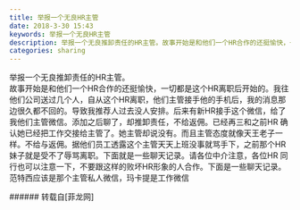 ```yaml
---
title: 举报一个无良HR主管
date: 2018-3-30 15:43
keywords: 举报一个无良HR主管
description: 举报一个无良推卸责任的HR主管。故事开始是和他们一个HR合作的还挺愉快，一切都是这个HR离职后开始的。我往他们公司送过几个人，自从这个HR离职，他们主管接手他的手机后，我的消息那边很久都不回的。导致我推荐人过去没人安排。后来有新HR接手这个微信，给了我他们主管微信。添加之后聊了，却推卸责任，不给返佣。已经再三和之前HR 确认她已经把工作交接给主管了。她主管却说没有。而且主管态度就像天王老子一样。不给与返佣。据他们员工透露这个主管天天上班没事就骂手下，之前那个HR妹子就是受不了辱骂离职。下面就是一些聊天记录。请各位中介注意，各位HR 同行也可以注意一下，不要跟这样的败坏HR形象的人合作。下面是一些聊天记录。范特西应该是那个主管私人微信，玛卡提是工作微信
categories: sharing
---
```

<td class="t_f" id="postmessage_1218989">

举报一个无良推卸责任的HR主管。<br/>
故事开始是和他们一个HR合作的还挺愉快，一切都是这个HR离职后开始的。我往他们公司送过几个人，自从这个HR离职，他们主管接手他的手机后，我的消息那边很久都不回的。导致我推荐人过去没人安排。后来有新HR接手这个微信，给了我他们主管微信。添加之后聊了，却推卸责任，不给返佣。已经再三和之前HR 确认她已经把工作交接给主管了。她主管却说没有。而且主管态度就像天王老子一样。不给与返佣。据他们员工透露这个主管天天上班没事就骂手下，之前那个HR妹子就是受不了辱骂离职。下面就是一些聊天记录。请各位中介注意，各位HR 同行也可以注意一下，不要跟这样的败坏HR形象的人合作。下面是一些聊天记录。范特西应该是那个主管私人微信，玛卡提是工作微信<br/>
<img alt="" border="0" class="zoom" data-cf-modified-4db4d3b393922d3d2a6594f2-="" file="http://www.flw.ph/data/appbyme/upload/image/201803/30/aGrZyzzGzMX9.jpg" id="aimg_cuV4T" lazyloadthumb="1" onclick="" onmouseover="" src="http://www.flw.ph/data/appbyme/upload/image/201803/30/aGrZyzzGzMX9.jpg"/><br/>
<img alt="" border="0" class="zoom" data-cf-modified-4db4d3b393922d3d2a6594f2-="" file="http://www.flw.ph/data/appbyme/upload/image/201803/30/JvtTxlR2OtPn.jpg" id="aimg_DeEvg" lazyloadthumb="1" onclick="" onmouseover="" src="http://www.flw.ph/data/appbyme/upload/image/201803/30/JvtTxlR2OtPn.jpg"/><br/>
<img alt="" border="0" class="zoom" data-cf-modified-4db4d3b393922d3d2a6594f2-="" file="http://www.flw.ph/data/appbyme/upload/image/201803/30/Tc90VRRCaM7M.jpg" id="aimg_xFzwn" lazyloadthumb="1" onclick="" onmouseover="" src="http://www.flw.ph/data/appbyme/upload/image/201803/30/Tc90VRRCaM7M.jpg"/><br/>
<img alt="" border="0" class="zoom" data-cf-modified-4db4d3b393922d3d2a6594f2-="" file="http://www.flw.ph/data/appbyme/upload/image/201803/30/zYlbJD365DWv.jpg" id="aimg_BPeVv" lazyloadthumb="1" onclick="" onmouseover="" src="http://www.flw.ph/data/appbyme/upload/image/201803/30/zYlbJD365DWv.jpg"/><br/>
<img alt="" border="0" class="zoom" data-cf-modified-4db4d3b393922d3d2a6594f2-="" file="http://www.flw.ph/data/appbyme/upload/image/201803/30/3kO4UDrMRHsU.jpg" id="aimg_l872i" lazyloadthumb="1" onclick="" onmouseover="" src="http://www.flw.ph/data/appbyme/upload/image/201803/30/3kO4UDrMRHsU.jpg"/><br/>
<img alt="" border="0" class="zoom" data-cf-modified-4db4d3b393922d3d2a6594f2-="" file="http://www.flw.ph/data/appbyme/upload/image/201803/30/XJ8QsJLtdeK4.jpg" id="aimg_epC6P" lazyloadthumb="1" onclick="" onmouseover="" src="http://www.flw.ph/data/appbyme/upload/image/201803/30/XJ8QsJLtdeK4.jpg"/><br/>
<img alt="" border="0" class="zoom" data-cf-modified-4db4d3b393922d3d2a6594f2-="" file="http://www.flw.ph/data/appbyme/upload/image/201803/30/bv9T6cMmOLEH.jpg" id="aimg_E22A4" lazyloadthumb="1" onclick="" onmouseover="" src="http://www.flw.ph/data/appbyme/upload/image/201803/30/bv9T6cMmOLEH.jpg"/><br/>
<img alt="" border="0" class="zoom" data-cf-modified-4db4d3b393922d3d2a6594f2-="" file="http://www.flw.ph/data/appbyme/upload/image/201803/30/1MavCv4JEIJg.jpg" id="aimg_K9U0z" lazyloadthumb="1" onclick="" onmouseover="" src="http://www.flw.ph/data/appbyme/upload/image/201803/30/1MavCv4JEIJg.jpg"/><br/>
</td>
###### 转载自[菲龙网]